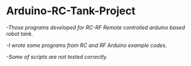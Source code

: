 # Arduino-RC-Tank-Project

*-Those programs developed for RC-RF Remote controlled arduino based robot tank.*

*-I wrote some programs from RC and RF Arduino example codes.*

*-Some of scripts are not tested correctly.*
